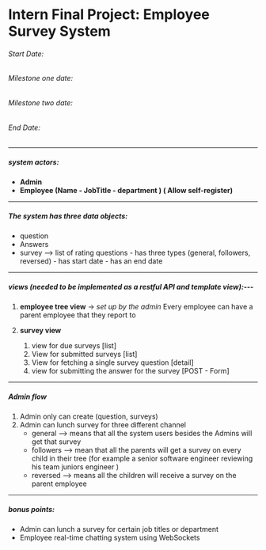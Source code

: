 # Intern Final Project: Employee Survey System 

###### Start Date:
###### Milestone one date: 
###### Milestone two date: 
###### End Date:

---
##### **system actors:**

- **Admin** 
- **Employee (Name - JobTitle - department  ) ( Allow self-register)**


---
##### **The system has three data objects:**
- question
- Answers 
- survey --> list of rating questions - has three types (general, followers, reversed) - has start date - has an end date 

---
##### views (needed to be implemented as a restful API and template view):---
1.  **employee tree view**  -> *set up by the admin*
    Every employee can have a parent employee that they report to 
	
2. **survey view** 

    1. view for due surveys [list]
    2. View for submitted surveys [list]
    3. View for fetching a single survey question [detail]
    4. view for submitting the answer for the survey  [POST - Form]
---
##### **Admin flow**

1.  Admin only can create (question, surveys)
2.  Admin can lunch survey for three different channel 
	- general --> means that all the system users besides the Admins will get that survey 
	- followers --> mean that all the parents will get a survey on every child in their tree (for example a senior software engineer reviewing his team juniors engineer  )
	- reversed --> means all the children will receive a survey on the parent employee
---
##### bonus points:

- Admin can lunch a survey for certain job titles or department
- Employee real-time chatting system using WebSockets 
